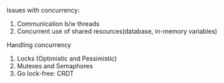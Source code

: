 Issues with concurrency:

1. Communication b/w threads
2. Concurrent use of shared resources(database, in-memory variables)

Handling concurrency
1. Locks (Optimistic and Pessimistic)
2. Mutexes and Semaphores
3. Go lock-free: CRDT

